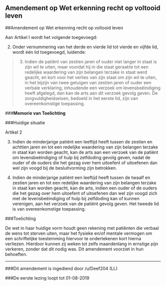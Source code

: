 ## Amendement op Wet erkenning recht op voltooid leven 
 
##Amendement op Wet erkenning recht op voltooid leven

Aan Artikel I wordt het volgende toegevoegd:

2. Onder vernummering van het derde en vierde lid tot vierde en vijfde lid, wordt één lid toegevoegd, luidende:
>3. Indien de patiënt van zestien jaren of ouder niet langer in staat is zijn wil te uiten, maar voordat hij in die staat geraakte tot een redelijke waardering van zijn belangen terzake in staat werd geacht, en kort voor het verlies van zijn staat om zijn wil te uiten, in het bijzijn van twee getuigen van zestien jaren of ouder een verbale verklaring, inhoudende een verzoek om levensbeëindiging heeft afgelegd, dan kan de arts aan dit verzoek gevolg geven. De zorgvuldigheidseisen, bedoeld in het eerste lid, zijn van overeenkomstige toepassing.    

###**Memorie van Toelichting**

###Huidige situatie

Artikel 2

3. Indien de minderjarige patiënt een leeftijd heeft tussen de zestien en achttien jaren en tot een redelijke waardering van zijn belangen terzake in staat kan worden geacht, kan de arts aan een verzoek van de patiënt om levensbeëindiging of hulp bij zelfdoding gevolg geven, nadat de ouder of de ouders die het gezag over hem uitoefent of uitoefenen dan wel zijn voogd bij de besluitvorming zijn betrokken.

4. Indien de minderjarige patiënt een leeftijd heeft tussen de twaalf en zestien jaren en tot een redelijke waardering van zijn belangen terzake in staat kan worden geacht, kan de arts, indien een ouder of de ouders die het gezag over hem uitoefent of uitoefenen dan wel zijn voogd zich met de levensbeëindiging of hulp bij zelfdoding kan of kunnen verenigen, aan het verzoek van de patiënt gevolg geven. Het tweede lid is van overeenkomstige toepassing.

###Toelichting

De wet in haar huidige vorm houdt geen rekening met patiënten die verbaal de wens tot sterven uiten, maar het fysieke en/of mentale vermogen om een schriftelijke toestemming hiervoor te ondertekenen kort hierna verliezen. Hierdoor kunnen zij weken tot zelfs maandenlang in ernstige pijn verkeren, zonder dat dit nodig was. Dit amendement voorziet in hun behoeften.

---

###Dit amendement is ingediend door /u/Deef204 (LL)

###De eerste lezing loopt tot 01-08-2019